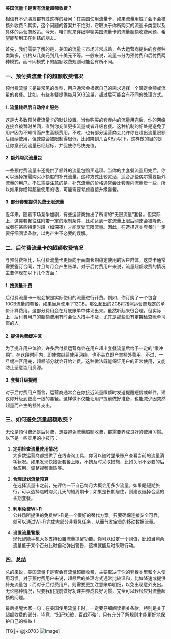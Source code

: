 **美国流量卡是否有流量超额收费？**

相信有不少朋友都有过这样的疑问：在美国使用流量卡，如果流量用超了会不会被额外收费？其实，这个问题的答案并不绝对，它取决于你所购买的流量卡类型以及具体的运营商政策。今天，咱们就来详细聊聊美国流量卡的流量超额收费问题，希望能帮到正在纠结的朋友。

首先，我们需要了解的是，美国的流量卡市场非常成熟，各大运营商提供的套餐种类繁多，价格从几美元到几十美元不等。一般来说，流量卡分为预付费和后付费两种模式，而不同模式下的超额收费规则可能会有所不同。

### 一、预付费流量卡的超额收费情况

预付费流量卡是最常见的类型，用户通常会根据自己的需求选择一个固定金额或流量的套餐。比如，有些套餐提供每月5GB流量，超过后可能会有不同的处理方式。

#### 1. 流量耗尽后自动停止服务
这是大多数预付费流量卡的默认设置。当你购买的套餐内的流量用完后，你的网络连接会被暂时关闭，直到你充值更多流量或者升级套餐。这种机制的好处是避免了用户因为不知情而产生高额费用。不过，也有部分运营商会允许你在超出流量限额后继续使用，但速度会被限制得很低，比如降到几百KB/s以下。这样做的目的是让你意识到流量已经超标，并促使你尽快充值。

#### 2. 额外购买流量包
一些预付费流量卡还提供了额外的流量包购买选项。当你的主套餐流量用完后，你可以选择按需购买小额度的补充流量。这种方式比较灵活，适合那些偶尔需要额外流量的用户。不过需要注意的是，补充流量的价格通常会比套餐内流量贵一些，所以如果你经常超量使用的话，可能需要考虑直接升级套餐。

#### 3. 部分套餐提供免费无限流量
近年来，随着市场竞争加剧，有些运营商推出了所谓的“无限流量”套餐。但实际上，这类套餐往往附带一定的限制条件，比如达到一定流量上限后网速会被降低，或者在某些特定时段（如深夜）才能享受无限流量。因此，在选择这类套餐时一定要仔细阅读条款，以免产生不必要的误解。

### 二、后付费流量卡的超额收费情况

与预付费相比，后付费流量卡更倾向于面向长期稳定使用的客户群体。这类卡通常需要签订合同，并且每月会产生账单。对于后付费用户来说，流量超额收费的情况主要体现在以下几个方面：

#### 1. 按流量计费
后付费流量卡一般会按照实际使用的流量进行计费。例如，你订购了一个包含10GB流量的套餐，如果当月使用了12GB，那么超出的2GB将按照运营商规定的单价计算费用。这部分费用会在月底账单中体现出来。虽然听起来很合理，但实际上，后付费用户的超额费用有时会让人措手不及，尤其是那些没有定期检查账单习惯的人。

#### 2. 提供免费缓冲区
为了提升用户体验，许多后付费运营商会在用户超出套餐流量后给予一定的“缓冲期”。在这段时间内，即使你继续使用网络，也不会立即产生额外费用。不过，一旦缓冲区用完，超额部分就会开始计费。这种做法既能保证用户的正常使用，又能防止恶意滥用资源。

#### 3. 套餐升级提醒
对于后付费用户而言，运营商通常会在你接近流量限额时发送提醒短信或邮件，建议你升级到更高一级的套餐。这样做不仅能让用户提前做好准备，也能减少因突然超量而产生的额外支出。

### 三、如何避免流量超额收费？

无论是预付费还是后付费，想要避免流量超额收费，都需要养成良好的使用习惯。以下是一些实用的小技巧：

1. **定期检查流量使用情况**  
   大多数运营商都提供了在线查询工具，你可以随时登录账户查看当前的流量消耗状况。如果发现快接近套餐上限，不妨及时采取措施，比如关闭不必要的后台应用、调整视频画质等。

2. **合理规划流量预算**  
   在选择流量卡之前，先评估一下自己每月大概会用多少流量。如果是短期旅行，可以选择临时购买几天的短周期卡；如果是长期居住，则建议选择合适的长期套餐。

3. **利用免费Wi-Fi**  
   公共场所提供的免费Wi-Fi是一个很好的替代方案。只要确保连接安全可靠，就可以通过Wi-Fi完成大部分非紧急任务，从而节省宝贵的移动数据流量。

4. **设置流量警报**  
   现代智能手机大多支持设置流量提醒功能。你可以设定一个阈值，比如当剩余流量低于某个百分比时自动弹出警告，这样就能及时采取行动。

### 四、总结

总的来说，美国流量卡是否会有流量超额收费，主要取决于你的套餐类型和个人使用习惯。对于预付费用户来说，超额后的处理方式通常比较温和，比如降速或提供补充流量包；而对于后付费用户，则需要更加注意账单明细，以免出现意外支出。无论哪种情况，只要我们提前做好功课并养成良好习惯，完全可以轻松应对流量超额的问题。

最后提醒大家一句：在美国使用流量卡时，一定要仔细阅读相关条款，特别是关于超额收费的部分。毕竟，“知己知彼，百战不殆”，只有充分了解规则才能更好地保护自己的权益！

[TG💪+ @jx0703 ![Image](https://github.com/user-attachments/assets/dbca1d08-cadb-493c-b0ec-ad6f7a83f270)]